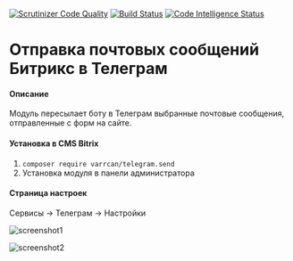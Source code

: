 [![Scrutinizer Code Quality](https://scrutinizer-ci.com/g/varrcan/telegram.send/badges/quality-score.png?b=master)](https://scrutinizer-ci.com/g/varrcan/telegram.send/?branch=master)
[![Build Status](https://scrutinizer-ci.com/g/varrcan/telegram.send/badges/build.png?b=master)](https://scrutinizer-ci.com/g/varrcan/telegram.send/build-status/master)
[![Code Intelligence Status](https://scrutinizer-ci.com/g/varrcan/telegram.send/badges/code-intelligence.svg?b=master)](https://scrutinizer-ci.com/code-intelligence)


Отправка почтовых сообщений Битрикс в Телеграм
=====================

#### Описание
Модуль пересылает боту в Телеграм выбранные почтовые сообщения, отправленные с форм на сайте.

#### Установка в CMS Bitrix

1. `composer require varrcan/telegram.send`
2. Установка модуля в панели администратора


#### Страница настроек

Сервисы -> Телеграм -> Настройки

![screenshot1](https://varrcan.me/telegram.send/img12022018341c.png)

![screenshot2](https://varrcan.me/telegram.send/img1202201871ad.png)
